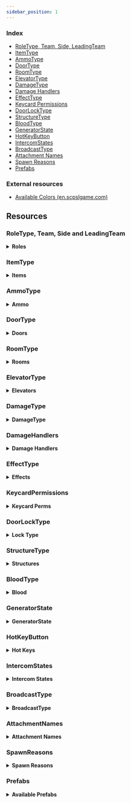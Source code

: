 ```yaml
---
sidebar_position: 1
---
```


### Index

- [RoleType, Team, Side, LeadingTeam](#roletype-team-side-and-leadingteam)
- [ItemType](#itemtype)
- [AmmoType](#ammotype)
- [DoorType](#doortype)
- [RoomType](#roomtype)
- [ElevatorType](#elevatortype)
- [DamageType](#damagetype)
- [Damage Handlers](#damagehandlers)
- [EffectType](#effecttype)
- [Keycard Permissions](#keycardpermissions)
- [DoorLockType](#doorlocktype)
- [StructureType](#structuretype)
- [BloodType](#bloodtype)
- [GeneratorState](#generatorstate)
- [HotKeyButton](#hotkeybutton)
- [IntercomStates](#intercomstates)
- [BroadcastType](#broadcasttype)
- [Attachment Names](#attachmentnames)
- [Spawn Reasons](#spawnreasons)
- [Prefabs](#prefabs)

### External resources

- [Available Colors (en.scpslgame.com)](https://en.scpslgame.com/index.php/Docs:Permissions#Colors)

## Resources

### RoleType, Team, Side and LeadingTeam

<details><summary> <b>Roles</b></summary>

```md title="Latest Updated: 08/23/2021"
| Id  | RoleTypeId     | Team | Side            | LeadingTeam     |
|-----|----------------|------|-----------------|-----------------|
0 | Scp173 | SCPs | Scp | Anomalies|
1 | ClassD | ClassD | ChaosInsurgency | ChaosInsurgency|
2 | Spectator | Dead | None | Draw|
3 | Scp106 | SCPs | Scp | Anomalies|
4 | NtfSpecialist | FoundationForces | Mtf | FacilityForces|
5 | Scp049 | SCPs | Scp | Anomalies|
6 | Scientist | Scientists | Mtf | FacilityForces|
7 | Scp079 | SCPs | Scp | Anomalies|
8 | ChaosConscript | ChaosInsurgency | ChaosInsurgency | ChaosInsurgency|
9 | Scp096 | SCPs | Scp | Anomalies|
10 | Scp0492 | SCPs | Scp | Anomalies|
11 | NtfSergeant | FoundationForces | Mtf | FacilityForces|
12 | NtfCaptain | FoundationForces | Mtf | FacilityForces|
13 | NtfPrivate | FoundationForces | Mtf | FacilityForces|
14 | Tutorial | OtherAlive | Tutorial | Draw|
15 | FacilityGuard | FoundationForces | Mtf | FacilityForces|
16 | Scp939 | SCPs | Scp | Anomalies|
17 | CustomRole | Dead | None | Draw|
18 | ChaosRifleman | ChaosInsurgency | ChaosInsurgency | ChaosInsurgency|
19 | ChaosRepressor | ChaosInsurgency | ChaosInsurgency | ChaosInsurgency|
20 | ChaosMarauder | ChaosInsurgency | ChaosInsurgency | ChaosInsurgency|
21 | Overwatch | Dead | None | Draw|
22 | Filmmaker | Dead | None | Draw|
-1 | None | Dead | None | Draw|
```

</details>

### ItemType

<details><summary> <b>Items</b></summary>

```md  title="Latest Updated: 24/05/2023"
<Item>                        (<id>)
KeycardJanitor 0
KeycardScientist 1
KeycardResearchCoordinator 2
KeycardZoneManager 3
KeycardGuard 4
KeycardNTFOfficer 5
KeycardContainmentEngineer 6
KeycardNTFLieutenant 7
KeycardNTFCommander 8
KeycardFacilityManager 9
KeycardChaosInsurgency 10
KeycardO5 11
Radio 12
GunCOM15 13
Medkit 14
Flashlight 15
MicroHID 16
SCP500 17
SCP207 18
Ammo12gauge 19
GunE11SR 20
GunCrossvec 21
Ammo556x45 22
GunFSP9 23
GunLogicer 24
GrenadeHE 25
GrenadeFlash 26
Ammo44cal 27
Ammo762x39 28
Ammo9x19 29
GunCOM18 30
SCP018 31
SCP268 32
Adrenaline 33
Painkillers 34
Coin 35
ArmorLight 36
ArmorCombat 37
ArmorHeavy 38
GunRevolver 39
GunAK 40
GunShotgun 41
SCP330 42
SCP2176 43
SCP244a 44
SCP244b 45
SCP1853 46
ParticleDisruptor 47
GunCom45 48
SCP1576 49
Jailbird 50
AntiSCP207 51
None -1
```

</details>


### AmmoType

<details><summary> <b>Ammo</b></summary>

```md title="Latest Updated: 05/08/2022"
Nato9
Nato556
Nato762
Ammo12Gauge
Ammo44Cal
```

</details>

### DoorType

<details><summary> <b>Doors</b></summary>

```md title="Latest Updated: 24/05/2023"
UnknownDoor 0
Scp914Door 1
GR18Inner 2
Scp049Gate 3
Scp049Armory 4
Scp079First 5
Scp079Second 6
Scp096 7
Scp106Bottom 8
Scp106Primary 9
Scp106Secondary 10
Scp173Gate 11
Scp173Connector 12
Scp173Armory 13
Scp173Bottom 14
GR18Gate 15
Scp914Gate 16
Scp939Cryo 17
CheckpointLczA 18
CheckpointLczB 19
EntranceDoor 20
EscapePrimary 21
EscapeSecondary 22
ServersBottom 23
GateA 24
GateB 25
HczArmory 26
HeavyContainmentDoor 27
HID 28
HIDLeft 29
HIDRight 30
Intercom 31
LczArmory 32
LczCafe 33
LczWc 34
LightContainmentDoor 35
NukeArmory 36
NukeSurface 37
PrisonDoor 38
SurfaceGate 39
Scp330 40
Scp330Chamber 41
CheckpointGate 42
SurfaceDoor 43
CheckpointEzHczA 44
CheckpointEzHczB 45
UnknownGate 46
UnknownElevator 47
ElevatorGateA 48
ElevatorGateB 49
ElevatorNuke 50
ElevatorScp049 51
ElevatorLczA 52
ElevatorLczB 53
CheckpointArmoryA 54
CheckpointArmoryB 55
Airlock 56
```

</details>



### RoomType

<details><summary> <b>Rooms</b></summary>

```md title="Latest Updated: 24/05/2023"
Unknown 0
LczArmory 1
LczCurve 2
LczStraight 3
Lcz012 4
Lcz914 5
LczCrossing 6
LczTCross 7
LczCafe 8
LczPlants 9
LczToilets 10
LczAirlock 11
Lcz173 12
LczClassDSpawn 13
LczCheckpointB 14
LczGlassBox 15
LczCheckpointA 16
Hcz079 17
HczEzCheckpointA 18
HczEzCheckpointB 19
HczArmory 20
Hcz939 21
HczHid 22
Hcz049 23
HczCrossing 24
Hcz106 25
HczNuke 26
HczTesla 27
HczServers 28
HczTCross 29
HczCurve 30
Hcz096 31
EzVent 32
EzIntercom 33
EzGateA 34
EzDownstairsPcs 35
EzCurve 36
EzPcs 37
EzCrossing 38
EzCollapsedTunnel 39
EzConference 40
EzStraight 41
EzCafeteria 42
EzUpstairsPcs 43
EzGateB 44
EzShelter 45
Pocket 46
Surface 47
HczStraight 48
EzTCross 49
Lcz330 50
EzCheckpointHallway 51
HczTestRoom 52
HczElevatorA 53
HczElevatorB 54
```

</details>

### ElevatorType

<details><summary> <b>Elevators</b></summary>

```md title="Latest Updated: 24/05/2023"
Unknown 0
GateA 1
GateB 2
Nuke 3
Scp049 4
LczA 5
LczB 6
```

</details>

### DamageType

<details><summary> <b>DamageType</b></summary>

```md title="Latest Updated: 24/05/2023"
Unknown 0
Falldown 1
Warhead 2
Decontamination 3
Asphyxiation 4
Poison 5
Bleeding 6
Firearm 7
MicroHid 8
Tesla 9
Scp 10
Explosion 11
Scp018 12
Scp207 13
Recontainment 14
Crushed 15
FemurBreaker 16
PocketDimension 17
FriendlyFireDetector 18
SeveredHands 19
Custom 20
Scp049 21
Scp096 22
Scp173 23
Scp939 24
Scp0492 25
Scp106 26
Crossvec 27
Logicer 28
Revolver 29
Shotgun 30
AK 31
Com15 32
Com18 33
Fsp9 34
E11Sr 35
Hypothermia 36
ParticleDisruptor 37
CardiacArrest 38
Com45 39
Jailbird 40
```

</details>

### DamageHandlers

<details><summary> <b>Damage Handlers</b></summary>

```md title="Latest Updated: 05/08/2022"
All available DamageHandlers

+ Symbol ':' literally means "inherits from"
* In C#, inheritance is a process in which one object acquires all the properties and behaviors of its parent object automatically.

PlayerStatsSystem::DamageHandlerBase
PlayerStatsSystem::StandardDamageHandler : DamageHandlerBase
PlayerStatsSystem::AttackerDamageHandler : StandardDamageHandler
PlayerStatsSystem::CustomReasonDamageHandler : StandardDamageHandler
PlayerStatsSystem::UniversalDamageHandler : StandardDamageHandler
PlayerStatsSystem::WarheadDamageHandler : StandardDamageHandler
PlayerStatsSystem::RecontainmentDamageHandler : AttackerDamageHandler
PlayerStatsSystem::FirearmDamageHandler : AttackerDamageHandler
PlayerStatsSystem::ScpDamageHandler : AttackerDamageHandler
PlayerStatsSystem::Scp096DamageHandler : AttackerDamageHandler
PlayerStatsSystem::MicroHidDamageHandler : AttackerDamageHandler
PlayerStatsSystem::ExplosionDamageHandler : AttackerDamageHandler
PlayerStatsSystem::Scp018DamageHandler : AttackerDamageHandler
```

</details>

### EffectType

<details><summary> <b>Effects</b></summary>

```md title="Latest Updated: 24/05/2023"
AmnesiaItems 0
AmnesiaVision 1
Asphyxiated 2
Bleeding 3
Blinded 4
Burned 5
Concussed 6
Corroding 7
Deafened 8
Decontaminating 9
Disabled 10
Ensnared 11
Exhausted 12
Flashed 13
Hemorrhage 14
Invigorated 15
BodyshotReduction 16
Poisoned 17
Scp207 18
Invisible 19
SinkHole 20
DamageReduction 21
MovementBoost 22
RainbowTaste 23
SeveredHands 24
Stained 25
Vitality 26
Hypothermia 27
Scp1853 28
CardiacArrest 29
InsufficientLighting 30
SoundtrackMute 31
SpawnProtected 32
Traumatized 33
AntiScp207 34
Scanned 35
```

</details>

### KeycardPermissions

<details><summary> <b>Keycard Perms</b></summary>

```md title="Latest Updated: 24/05/2023"
None 0
Checkpoints 1
ExitGates 2
Intercom 4
AlphaWarhead 8
ContainmentLevelOne 16
ContainmentLevelTwo 32
ContainmentLevelThree 64
ArmoryLevelOne 128
ArmoryLevelTwo 256
ArmoryLevelThree 512
ScpOverride 1024
```

</details>

### DoorLockType

<details><summary> <b>Lock Type</b></summary>

```md title="Latest Updated: 24/05/2023"
None 0
Regular079 1
Lockdown079 2
Warhead 4
AdminCommand 8
DecontLockdown 16
DecontEvacuate 32
SpecialDoorFeature 64
NoPower 128
Isolation 256
Lockdown2176 512
```

</details>

### StructureType

<details><summary> <b>Structures</b></summary>

```md title="Latest Updated: 24/05/2023"
WorkStation
LargeGunLocker
RifleRack
MiscLocker
Generator
RegularMedkit
AdrenalineMedkit
Scp018Pedestal
Scp207Pedestal
Scp244Pedestal
Scp268Pedestal
Scp500Pedestal
Scp1853Pedestal
Scp2176Pedestal
```

</details>

### BloodType

<details><summary> <b>Blood</b></summary>

```md title="Latest Updated: 24/05/2023"
Default 0
Scp106 1
Spreaded 2
Faded 3
```

</details>

### GeneratorState

<details><summary> <b>GeneratorState</b></summary>

```md title="Latest Updated: 24/05/2023"
None 1
Unlocked 2
Open 4
Activating 8
Engaged 16
```

</details>

### HotKeyButton

<details><summary> <b>Hot Keys</b></summary>

```md title="Latest Updated: 24/05/2023"
Keycard 0
PrimaryFirearm 1
SecondaryFirearm 2
Medical 3
Grenade 4
```

</details>

### IntercomStates

<details><summary> <b>Intercom States</b></summary>

```md title="Latest Updated: 24/05/2023"
Ready
Transmitting
TransmittingBypass
Restarting
AdminSpeaking
Muted
Custom
```

</details>

### BroadcastType

<details><summary> <b>BroadcastType</b></summary>

```md title="Latest Updated: 24/05/2023"
Normal
Monospaced
AdminChat
```

</details>



### AttachmentNames

<details><summary> <b>Attachment Names</b></summary>

```md title="Latest Updated: 24/05/2023"
None
IronSights
DotSight
HoloSight
NightVisionSight
AmmoSight
ScopeSight
StandardStock
ExtendedStock
RetractedStock
LightweightStock
HeavyStock
RecoilReducingStock
Foregrip
Laser
Flashlight
AmmoCounter
StandardBarrel
ExtendedBarrel
SoundSuppressor
FlashHider
MuzzleBrake
MuzzleBooster
StandardMagFMJ
StandardMagAP
StandardMagJHP
ExtendedMagFMJ
ExtendedMagAP
ExtendedMagJHP
DrumMagFMJ
DrumMagAP
DrumMagJHP
LowcapMagFMJ
LowcapMagAP
LowcapMagJHP
CylinderMag4
CylinderMag6
CylinderMag8
CarbineBody
RifleBody
ShortBarrel
ShotgunChoke
ShotgunExtendedBarrel
NoRifleStock
ShotgunSingleShot
ShotgunDoubleShot
```

</details>

### SpawnReasons

<details><summary> <b>Spawn Reasons</b></summary>

```md title="Latest Updated: 24/05/2023"
None 0
RoundStart 1
LateJoin 2
Respawn 3
Died 4
Escaped 5
Revived 6
ForceClass 7
Destroyed 8

```

</details>

### Prefabs

<details><summary> <b>Available Prefabs</b></summary>

```md title="Latest Updated: 24/05/2023"
Guid                                 | Name

43658aa2-f339-6044-eb2b-937db0c2c4bd | Player  
5bfd1bbe-10a4-e184-4a2e-381314b3380c | PlaybackLobby  
9a77040d-663e-8a14-a8a2-297249bce483 | Pickup  
307eb9b0-d080-9dc4-78e6-673847876412 | Work Station  
0b58d568-fcd7-5384-abce-593a7931d65d | SCP-173_Ragdoll  
f602bb4b-88de-d554-5976-5c2e18af4479 | Ragdoll_1  
ea314e24-bddd-5264-5b08-dadd1bcfa75e | SCP-106_Ragdoll  
2b0290fb-6764-8f44-48ab-9294fe063c8f | Ragdoll_4  
05488a04-eda9-a724-18c9-bf2edbe23031 | Ragdoll_6  
e12d94d4-66ef-c734-2af0-aef522db57cb | Ragdoll_7  
9d7cf7ef-eec0-ece4-196c-4fd2c3cfd03a | Ragdoll_8  
e53f7b09-ad63-f924-6a96-0be4381af7f0 | SCP-096_Ragdoll  
be41bb5a-3b5f-bc84-4ad4-d4e24dfa168f | Ragdoll_10  
c87cf6f7-fc36-f144-6ae5-727c8c8f4b9b | Ragdoll_14  
b8d25875-6346-0314-68a9-7d1b7ec71167 | SCP-939-53_Ragdoll  
d2e872e1-1133-0984-186d-d3cdc686883f | SCP-939-89_Ragdoll  
c69da0e5-a829-6a04-c8d9-f404a1073cfe | Grenade Flash  
8063e113-c1f1-1514-7bc5-840ea8ee5f01 | Grenade Frag  
38f8296e-fcf4-44f4-491b-b5dc69b8125b | Grenade SCP-018  
33f5e0b4-fb1c-0134-493f-5d7aec09dc38 | EZ BreakableDoor  
5fbbe939-51c2-ef74-a9ed-bc0abfefa132 | HCZ BreakableDoor  
b82d6236-b9f5-33d4-e8ee-8ee33fba6edd | LCZ BreakableDoor  
3353122b-0ba2-5d14-fa64-886c45425967 | sportTargetPrefab  
422b08ed-0bc0-6cb4-7a7f-81dd37c430c0 | dboyTargetPrefab  
4f03f7fa-f417-ae84-382b-962c31614d1a | binaryTargetPrefab  
a0e7ee93-b802-e5a4-38bd-95e27cc133ea | TantrumObj  
43c40e13-5a2a-b3a4-9ba8-29c7002cedaf | Tutorial_Ragdoll  
bf9a7ae6-aaea-0174-d807-e0d4adb1c524 | PrimitiveObjectToy  
6996edbf-2adf-a5b4-e8ce-e089cf9710ae | LightSourceToy  
19b3629a-3298-8324-0ad0-e841def23244 | RegularKeycardPickup  
ef69975c-5a03-b9c4-fa26-0b6145b05824 | ChaosKeycardPickup  
8359dd57-d964-98c4-5871-586da0d50878 | RadioPickup  
52f9fa65-832f-b0f4-ab15-0ac33a45b853 | Com15Pickup  
06361fcf-1355-ea54-7a0b-d7a29244eae9 | MedkitPickup  
9902569b-0bc8-cf74-b814-a69789ed8c5a | FlashlightPickup  
35f6c267-d9b6-f5a4-4a87-5523b7424052 | MicroHidPickup  
30d95cc3-8b1f-bd14-4b66-f7350cf3bae9 | SCP500Pickup  
46572711-4d8b-f8a4-2a81-b1ca2ff15b5d | SCP207Pickup  
e7588f50-a788-bd44-89bf-f9dae4ab2071 | Ammo12gaPickup  
9958e2c0-668f-9f14-c9ed-1cd97281f3d3 | E11SRPickup  
7a39d145-d2d1-5724-7ad5-660cbe2f5757 | CrossvecPickup  
0282bdfe-9880-d284-1807-2d4e11fc540d | Ammo556mmPickup  
d32145e1-e7d9-d674-fbaa-078247910c49 | Fsp9Pickup  
4ce1ab59-83ff-aa14-db7a-65e79c48cf8e | LogicerPickup  
3f98e495-a544-11b4-dbc3-a03797786f52 | HegPickup  
6e4bfac7-e1c9-9af4-9a76-c025cc8bbb37 | FlashbangPickup  
8627c2a9-e397-2164-08dd-97f9fddab207 | Ammo44calPickup  
ecba736b-7b69-0f14-ea94-7c9067dc7ea8 | Ammo762mmPickup  
89a36c3a-be6b-5914-7b75-1287c79f19dc | Ammo9mmPickup  
2a12ef7e-b39d-ed34-6979-571e541231b1 | Com18Pickup  
a1d0c7dd-6523-8a34-3b4a-5124f47b93dd | Scp018Projectile  
6fbfc036-04fb-1f94-7af0-1335064c0198 | SCP268Pickup  
9695f1b9-46d6-7054-c9af-a35a4fefafe1 | AdrenalinePrefab  
9925eed6-900f-7444-880f-393468fa1a63 | PainkillersPickup  
522f199f-ce6f-5814-9a67-f0191d0110a9 | CoinPickup  
51703b4d-a309-11c4-8af7-bdb8d95214c0 | Light Armor Pickup  
02e10b6d-9d4d-ed14-2b8b-f5219522da77 | Combat Armor Pickup  
19d03dd5-b491-acc4-ea16-be8ad5a33783 | Heavy Armor Pickup  
635a3623-281c-e5c4-297d-7f07cd6a0eef | RevolverPickup  
1821b416-953c-98f4-c9b8-09d2c192b8b1 | AkPickup  
d6abff39-0c5c-1804-58de-ac4478538837 | ShotgunPickup  
65141804-5071-27e4-c8c0-23c547ce629c | Scp330Pickup  
830e7527-1f40-d0d4-3a3e-ff49f5a6176c | Scp2176Projectile  
2401ec76-dce3-cf34-b858-7a9c7dc83b0b | SCP244APickup Variant  
39825db8-2df8-eed4-caa5-a4c334c669a0 | SCP244BPickup Variant  
68f13209-e652-6024-2b89-0f75fb88a998 | Scp268PedestalStructure Variant  
17054030-9461-d104-5b92-9456c9eb0ab7 | Scp207PedestalStructure Variant  
f4149b66-c503-87a4-0b93-aabfe7c352da | Scp500PedestalStructure Variant  
a149d3eb-11bd-de24-f9dd-57187f5771ef | Scp018PedestalStructure Variant  
5ad5dc6d-7bc5-3154-8b1a-3598b96e0d5b | LargeGunLockerStructure  
850f84ad-e273-1824-8885-11ae5e01e2f4 | RifleRackStructure  
d54bead1-286f-3004-facd-74482a872ad8 | MiscLocker  
daf3ccde-4392-c0e4-882d-b7002185c6b8 | GeneratorStructure  
ad8a455f-062d-dea4-5b47-ac9217d4c58b | Spawnable Work Station Structure  
5b227bd2-1ed2-8fc4-2aa1-4856d7cb7472 | RegularMedkitStructure  
db602577-8d4f-97b4-890b-8c893bfcd553 | AdrenalineMedkitStructure  
fff1c10c-a719-bea4-d95c-3e262ed03ab2 | Scp2176PedestalStructure Variant  
53cd67d2-995b-3374-4892-4190ffd48ee9 | HegProjectile  
2a6e5abb-7999-b8d4-a926-310e3e9e2a13 | FlashbangProjectile
```

</details>

